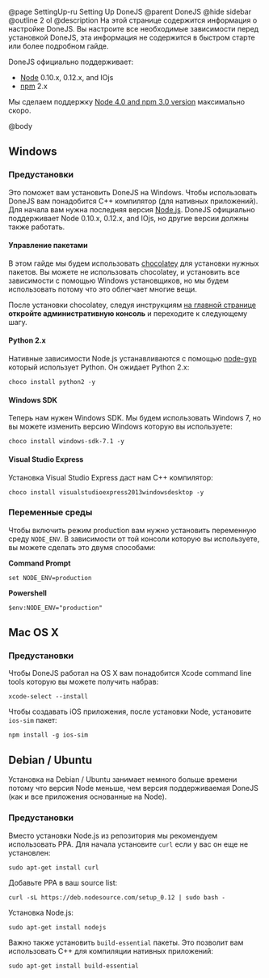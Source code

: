 @page SettingUp-ru Setting Up DoneJS
@parent DoneJS
@hide sidebar
@outline 2 ol
@description На этой странице содержится информация о настройке DoneJS. Вы настроите все необходимые зависимости перед установкой DoneJS, эта информация не содержится в быстром старте или более подробном гайде. 

DoneJS официально поддерживает:

 - [Node](https://nodejs.org) 0.10.x, 0.12.x, and IOjs
 - [npm](https://www.npmjs.com/) 2.x

Мы сделаем поддержку [Node 4.0 and npm 3.0 version](https://github.com/donejs/donejs/issues/376) максимально скоро.

@body

## Windows

### Предустановки

Это поможет вам установить DoneJS на Windows. Чтобы использовать DoneJS вам понадобится C++ компилятор (для нативных приложений). Для начала вам нужна последняя версия [Node.js](https://nodejs.org/en/). DoneJS официально поддерживает Node 0.10.x, 0.12.x, and IOjs, но другие версии должны также работать.

#### Управление пакетами

В этом гайде мы будем использовать [chocolatey](https://chocolatey.org/) для установки нужных пакетов. Вы можете не использовать chocolatey, и установить все зависимости с помощью Windows установщиков, но мы будем использовать потому что это облегчает многие вещи.

После установки chocolatey, следуя инструкциям [на главной странице](https://chocolatey.org/) **откройте административную консоль** и переходите к следующему шагу.

#### Python 2.x

Нативные зависимости Node.js устанавливаются с помощью [node-gyp](https://github.com/nodejs/node-gyp) который использует Python. Он ожидает Python 2.x:

```shell
choco install python2 -y
```

#### Windows SDK

Теперь нам нужен Windows SDK. Мы будем использовать Windows 7, но вы можете изменить версию Windows которую вы используете:

```shell
choco install windows-sdk-7.1 -y
```

#### Visual Studio Express

Установка Visual Studio Express даст нам C++ компилятор:

```shell
choco install visualstudioexpress2013windowsdesktop -y
```

### Переменные среды

Чтобы включить режим production вам нужно установить переменную среду `NODE_ENV`. В зависимости от той консоли которую вы используете, вы можете сделать это двумя способами:

**Command Prompt**

```
set NODE_ENV=production
```

**Powershell**

```
$env:NODE_ENV="production"
```

## Mac OS X

### Предустановки

Чтобы DoneJS работал на OS X вам понадобится Xcode command line tools которую вы можете получить набрав:

```shell
xcode-select --install
```

Чтобы создавать iOS приложения, после установки Node, установите `ios-sim` пакет:

```
npm install -g ios-sim
```

## Debian / Ubuntu

Установка на Debian / Ubuntu занимает немного больше времени потому что версия Node меньше, чем версия поддерживаемая DoneJS (как и все приложения основанные на Node).

### Предустановки

Вместо установки Node.js из репозитория мы рекомендуем использовать PPA. Для начала установите `curl` если у вас он еще не установлен:

```
sudo apt-get install curl
```

Добавьте PPA в ваш source list:

```
curl -sL https://deb.nodesource.com/setup_0.12 | sudo bash -
```

Установка Node.js:

```
sudo apt-get install nodejs
```

Важно также установить `build-essential` пакеты. Это позволит вам использовать C++ для компиляции нативных приложений:

```
sudo apt-get install build-essential
```
